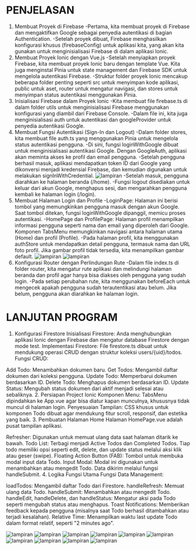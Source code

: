 # PENJELASAN

1. Membuat Proyek di Firebase
  -Pertama, kita membuat proyek di Firebase dan mengaktifkan Google sebagai penyedia autentikasi di bagian Authentication.
  -Setelah proyek dibuat, Firebase menghasilkan konfigurasi khusus (firebaseConfig) untuk aplikasi kita, yang akan kita gunakan untuk menginisialisasi Firebase di dalam aplikasi Ionic.
2. Membuat Proyek Ionic dengan Vue.js
 -Setelah menyiapkan proyek Firebase, kita membuat proyek Ionic baru dengan template Vue. Kita juga menginstal Pinia untuk state management dan Firebase SDK untuk mengelola autentikasi Firebase.
 -Struktur folder proyek Ionic mencakup beberapa folder penting seperti src untuk menyimpan kode aplikasi, public untuk aset, router untuk mengatur navigasi, dan stores untuk menyimpan status autentikasi menggunakan Pinia.
3. Inisialisasi Firebase dalam Proyek Ionic
 -Kita membuat file firebase.ts di dalam folder utils untuk menginisialisasi Firebase menggunakan konfigurasi yang diambil dari Firebase Console.
 -Dalam file ini, kita juga menginisialisasi auth untuk autentikasi dan googleProvider untuk penyedia autentikasi Google.
4. Membuat Fungsi Autentikasi (Sign-In dan Logout)
 -Dalam folder stores, kita membuat file auth.ts yang menggunakan Pinia untuk mengelola status autentikasi pengguna.
 -Di sini, fungsi loginWithGoogle dibuat untuk menginisialisasi autentikasi Google. Dengan GoogleAuth, aplikasi akan meminta akses ke profil dan email pengguna. 
 -Setelah pengguna berhasil masuk, aplikasi mendapatkan token ID dari Google yang dikonversi menjadi kredensial Firebase, dan kemudian digunakan untuk melakukan signInWithCredential.
![lampiran](ss/1.png)
 -Setelah masuk, pengguna diarahkan ke halaman beranda (/home).
 -Fungsi logout disediakan untuk keluar dari akun Google, menghapus sesi, dan mengarahkan pengguna kembali ke halaman login (/login).
6. Membuat Halaman Login dan Profile
 -LoginPage: Halaman ini berisi tombol yang memungkinkan pengguna masuk dengan akun Google. Saat tombol ditekan, fungsi loginWithGoogle dipanggil, memicu proses autentikasi.
 -HomePage dan ProfilePage: Halaman profil menampilkan informasi pengguna seperti nama dan email yang diperoleh dari Google. Komponen TabsMenu memungkinkan navigasi antara halaman utama (Home) dan profil (Profile).
 -Pada halaman profil, kita menggunakan authStore untuk mendapatkan detail pengguna, termasuk nama dan URL foto profil. Jika gambar profil tidak tersedia, kita menampilkan gambar default.
![lampiran](ss/2.png)
![lampiran](ss/3.png)
8. Konfigurasi Router dengan Perlindungan Rute
 -Dalam file index.ts di folder router, kita mengatur rute aplikasi dan melindungi halaman beranda dan profil agar hanya bisa diakses oleh pengguna yang sudah login.
 -Pada setiap perubahan rute, kita menggunakan beforeEach untuk mengecek apakah pengguna sudah terautentikasi atau belum. Jika belum, pengguna akan diarahkan ke halaman login.

# LANJUTAN PROGRAM

1. Konfigurasi Firestore
Inisialisasi Firestore: Anda menghubungkan aplikasi Ionic dengan Firebase dan mengatur database Firestore dengan mode test.
Implementasi Firestore: File firestore.ts dibuat untuk mendukung operasi CRUD dengan struktur koleksi users/{uid}/todos.
Fungsi CRUD:

Add Todo: Menambahkan dokumen baru.
Get Todos: Mengambil daftar dokumen dari koleksi pengguna.
Update Todo: Memperbarui dokumen berdasarkan ID.
Delete Todo: Menghapus dokumen berdasarkan ID.
Update Status: Mengubah status dokumen dari aktif menjadi selesai atau sebaliknya.
2. Persiapan Project Ionic
Komponen Menu: TabsMenu dipindahkan ke App.vue agar bisa diatur kapan munculnya, khususnya tidak muncul di halaman login.
Penyesuaian Tampilan: CSS khusus untuk komponen Todo dibuat agar mendukung fitur scroll, responsif, dan estetika yang baik.
3. Pembuatan Halaman Home
Halaman HomePage.vue adalah pusat tampilan aplikasi.

Refresher: Digunakan untuk memuat ulang data saat halaman ditarik ke bawah.
Todo List: Terbagi menjadi Active Todos dan Completed Todos. Tiap todo memiliki opsi seperti edit, delete, dan update status melalui aksi klik atau geser (swipe).
Floating Action Button (FAB): Tombol untuk membuka modal input data Todo.
Input Modal: Modal ini digunakan untuk menambahkan atau mengedit Todo. Data dikirim melalui fungsi handleSubmit.
4. Logika Fungsi Utama
Fungsi Data Management:

loadTodos: Mengambil daftar Todo dari Firestore.
handleRefresh: Memuat ulang data Todo.
handleSubmit: Menambahkan atau mengedit Todo.
handleEdit, handleDelete, dan handleStatus: Mengatur aksi pada Todo seperti mengubah status atau menghapus.
Toast Notifications: Memberikan feedback kepada pengguna (misalnya saat Todo berhasil ditambahkan atau terjadi kesalahan).
Relative Time: Menampilkan waktu last update Todo dalam format relatif, seperti "2 minutes ago".

![lampiran](ss/4.png)
![lampiran](ss/5.png)
![lampiran](ss/6.png)
![lampiran](ss/7.png)
![lampiran](ss/8.png)
![lampiran](ss/9.png)
![lampiran](ss/10.png)
![lampiran](ss/11.png)
![lampiran](ss/12.png)
![lampiran](ss/13.png)
